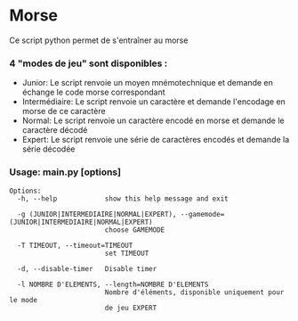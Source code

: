 # Morse

Ce script python permet de s'entraîner au morse 
 
### 4 "modes de jeu" sont disponibles :  
+ Junior: Le script renvoie un moyen mnémotechnique et demande en échange le code morse correspondant
+ Intermédiaire: Le script renvoie un caractère et demande l'encodage en morse de ce caractère
+ Normal: Le script renvoie un caractère encodé en morse et demande le caractère décodé
+ Expert: Le script renvoie une série de caractères encodés et demande la série décodée

### Usage: main.py [options]
```
Options:
  -h, --help            show this help message and exit

  -g (JUNIOR|INTERMEDIAIRE|NORMAL|EXPERT), --gamemode=(JUNIOR|INTERMEDIAIRE|NORMAL|EXPERT)
                        choose GAMEMODE

  -T TIMEOUT, --timeout=TIMEOUT
                        set TIMEOUT

  -d, --disable-timer   Disable timer

  -l NOMBRE D'ELEMENTS, --length=NOMBRE D'ELEMENTS
                        Nombre d'éléments, disponible uniquement pour le mode
                        de jeu EXPERT
```